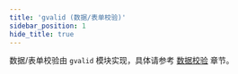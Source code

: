```yaml
---
title: 'gvalid (数据/表单校验)'
sidebar_position: 1
hide_title: true
---
```


数据/表单校验由 `gvalid` 模块实现，具体请参考 [数据校验](output/goframe-v1.14-md/核心组件/数据校验) 章节。